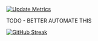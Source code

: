 [![Update Metrics](https://github.com/LittleTealeaf/LittleTealeaf/actions/workflows/update_metrics.yml/badge.svg?branch=main)](https://github.com/LittleTealeaf/LittleTealeaf/actions/workflows/update_metrics.yml)


TODO - BETTER AUTOMATE THIS

[![GitHub Streak](https://github-readme-streak-stats.herokuapp.com/?user=LittleTealeaf)](https://git.io/streak-stats)
